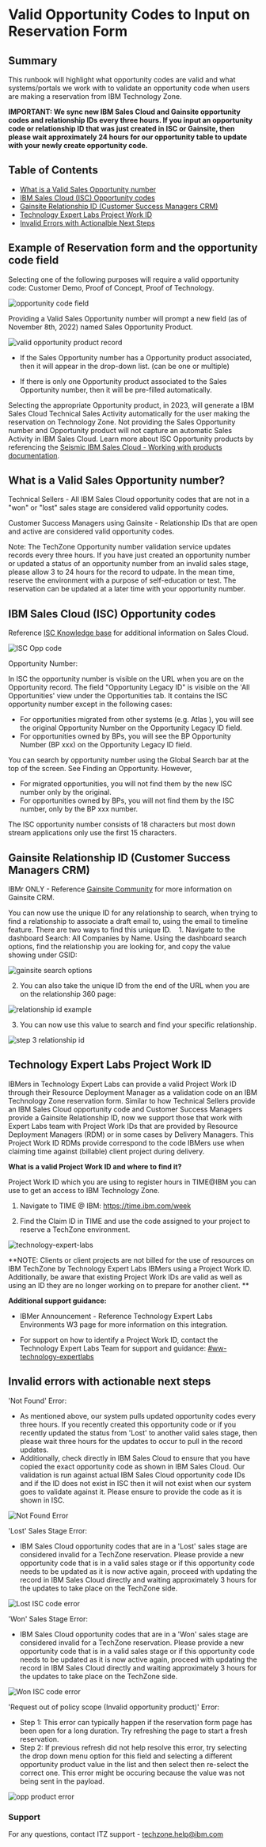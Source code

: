 # Valid Opportunity Codes to Input on Reservation Form

## Summary
This runbook will highlight what opportunity codes are valid and what systems/portals we work with to validate an opportunity code when users are making a reservation from IBM Technology Zone.

**IMPORTANT: We sync new IBM Sales Cloud and Gainsite opportunity codes and relationship IDs every three hours. If you input an opportunity code or relationship ID that was just created in ISC or Gainsite, then please wait approximately 24 hours for our opportunity table to update with your newly create opportunity code.**

## Table of Contents

- [What is a Valid Sales Opportunity number](https://github.com/IBM/itz-support-public/blob/main/IBM-Technology-Zone/IBM-Technology-Zone-Runbooks/valid-opportunity-codes.md#example-of-reservation-form-and-the-opportunity-code-field)
- [IBM Sales Cloud (ISC) Opportunity codes](https://github.com/IBM/itz-support-public/blob/main/IBM-Technology-Zone/IBM-Technology-Zone-Runbooks/valid-opportunity-codes.md#ibm-sales-cloud-isc-opportunity-codes)
- [Gainsite Relationship ID (Customer Success Managers CRM)](https://github.com/IBM/itz-support-public/blob/main/IBM-Technology-Zone/IBM-Technology-Zone-Runbooks/valid-opportunity-codes.md#gainsite-relationship-id-customer-success-managers-crm)
- [Technology Expert Labs Project Work ID](https://github.com/IBM/itz-support-public/blob/main/IBM-Technology-Zone/IBM-Technology-Zone-Runbooks/valid-opportunity-codes.md#technology-expert-labs-project-work-id)
- [Invalid Errors with Actionalble Next Steps](https://github.com/IBM/itz-support-public/blob/main/IBM-Technology-Zone/IBM-Technology-Zone-Runbooks/valid-opportunity-codes.md#invalid-errors-with-actionable-next-steps)

## Example of Reservation form and the opportunity code field

Selecting one of the following purposes will require a valid opportunity code: Customer Demo, Proof of Concept, Proof of Technology.

![opportunity code field](https://github.com/IBM/itz-support-public/blob/main/IBM-Technology-Zone/IBM-Technology-Zone-Runbooks/Images/updatedopportunitynumberform.png)

Providing a Valid Sales Opportunity number will prompt a new field (as of November 8th, 2022) named Sales Opportunity Product.

![valid opportunity product record](https://github.com/IBM/itz-support-public/blob/main/IBM-Technology-Zone/IBM-Technology-Zone-Runbooks/Images/validoppproductfield.png)

- If the Sales Opportunity number has a Opportunity product associated, then it will appear in the drop-down list. (can be one or multiple)

- If there is only one Opportunity product associated to the Sales Opportunity number, then it will be pre-filled automatically. 

Selecting the appropriate Opportunity product, in 2023, will generate a IBM Sales Cloud Technical Sales Activity automatically for the user making the reservation on Technology Zone. Not providing the Sales Opportunity number and Opportunity product will not capture an automatic Sales Activity in IBM Sales Cloud. Learn more about ISC Opportunity products by referencing the [Seismic IBM Sales Cloud - Working with products documentation](https://ibm.seismic.com/app?ContentId=0612f17d-d710-46ed-bb06-6274fff2992a#/doccenter/5477419a-9474-4c51-94af-b442e9169fab/doc/%252Fddf1dbfee9-0f74-8b63-0adf-9bc88689151d%252Fdf48a6d366-1efd-415a-ad51-7e53d37ae0f4%252Fdf3a06671b-59d5-4d9c-a7bf-7a48bc8c489a%252Flf909cf97a-278a-48c4-9899-cbc77a05ca24/grid/?anchorId=334448a9-c480-4063-9d2e-e5100bd36fe4).

## What is a Valid Sales Opportunity number? 

Technical Sellers - All IBM Sales Cloud opportunity codes that are not in a "won" or "lost" sales stage are considered valid opportunity codes.

Customer Success Managers using Gainsite - Relationship IDs that are open and active are considered valid opportunity codes. 

Note: The TechZone Opportunity number validation service updates records every three hours. If you have just created an opportunity number or updated a status of an opportunity number from an invalid sales stage, please allow 3 to 24 hours for the record to udpate. In the mean time, reserve the environment with a purpose of self-education or test. The reservation can be updated at a later time with your opportunity number. 


## IBM Sales Cloud (ISC) Opportunity codes

Reference [ISC Knowledge base](https://ibm.seismic.com/Link/Content/DCH8lALRujMky5k13vpI6KCg) for additional information on Sales Cloud. 

![ISC Opp code](https://github.com/IBM/itz-support-public/blob/main/IBM-Technology-Zone/IBM-Technology-Zone-Runbooks/Images/ISC%20Opportunity%20number.png)

Opportunity Number:

In ISC the opportunity number is visible on the URL when you are on the Opportunity record.
The field "Opportunity Legacy ID" is visible on the 'All  Opportunities' view under the Opportunities tab. It contains the ISC  opportunity number except in the following cases:

* For opportunities migrated from other systems (e.g. Atlas ), you will see the original Opportunity Number on the Opportunity Legacy ID field. 
* For opportunities owned by BPs, you will see the BP Opportunity Number (BP xxx) on the Opportunity Legacy ID field.  

You can search by opportunity number using the Global Search bar at the top of the screen. See Finding an Opportunity. However, 

* For migrated opportunities, you will not find them by the new ISC number only by the original. 
* For opportunities owned by BPs, you  will not find them by the ISC number, only by the BP xxx number.

The ISC opportunity number consists of 18 characters but most down stream applications only use the first 15 characters.


## Gainsite Relationship ID (Customer Success Managers CRM)

IBMr ONLY - Reference [Gainsite Community](https://w3.ibm.com/w3publisher/gainsight-user-community/education/csm-enablement) for more information on Gainsite CRM.

You can now use the unique ID for any relationship to search, when trying to find a relationship to associate a draft email to, using the email to timeline feature.
There are two ways to find this unique ID.
  
1. Navigate to the dashboard Search: All Companies by Name. Using the dashboard search options, find the relationship you are looking for, and copy the value showing under GSID:

![gainsite search options](https://github.com/IBM/itz-support-public/blob/main/IBM-Technology-Zone/IBM-Technology-Zone-Runbooks/Images/Gainsite%20search%20options.png)

 2. You can also take the unique ID from the end of the URL when you are on the relationship 360 page:
 
 ![relationship id example](https://github.com/IBM/itz-support-public/blob/main/IBM-Technology-Zone/IBM-Technology-Zone-Runbooks/Images/relationship%20id%20example.png)
 
 3. You can now use this value to search and find your specific relationship.
 
![step 3 relationship id](https://github.com/IBM/itz-support-public/blob/main/IBM-Technology-Zone/IBM-Technology-Zone-Runbooks/Images/step3relationship%20id.png)


## Technology Expert Labs Project Work ID

IBMers in Technology Expert Labs can provide a valid Project Work ID through their Resource Deployment Manager as a validation code on an IBM Technology Zone reservation form. Similar to how Technical Sellers provide an IBM Sales Cloud opportunity code and Customer Success Managers provide a Gainsite Relationship ID, now we support those that work with Expert Labs team with Project Work IDs that are provided by Resource Deployment Managers (RDM) or in some cases by Delivery Managers. This Project Work ID RDMs provide correspond to the code IBMers use when claiming time against (billable) client project during delivery. 

**What is a valid Project Work ID and where to find it?**

Project Work ID which you are using to register hours in TIME@IBM you can use to get an access to IBM Technology Zone.

1. Navigate to TIME @ IBM:  https://time.ibm.com/week

2. Find the Claim ID in TIME and use the code assigned to your project to reserve a TechZone environment. 

![technology-expert-labs](Images/technology-expert-labs.png)

**NOTE: Clients or client projects are not billed for the use of resources on IBM TechZone by Technology Expert Labs IBMers using a Project Work ID. Additionally, be aware that existing Project Work IDs are valid as well as using an ID they are no longer working on to prepare for another client.
**

**Additional support guidance:**
- IBMer Announcement - Reference Technology Expert Labs Environments W3 page for more information on this integration.

- For support on how to identify a Project Work ID, contact the Technology Expert Labs Team for support and guidance: [#ww-technology-expertlabs](https://ibm-techzone.slack.com/archives/C04JH4G3DSL)


## Invalid errors with actionable next steps

'Not Found' Error: 
- As mentioned above, our system pulls updated opportunity codes every three hours. If you recently created this opportunity code or if you recently updated the status from 'Lost' to another valid sales stage, then please wait three hours for the updates to occur to pull in the record updates. 
- Additionally, check directly in IBM Sales Cloud to ensure that you have copied the exact opportunity code as shown in IBM Sales Cloud. Our validation is run against actual IBM Sales Cloud opportunity code IDs and if the ID does not exist in ISC then it will not exist when our system goes to validate against it. Please ensure to provide the code as it is shown in ISC. 

![Not Found Error](https://github.com/IBM/itz-support-public/blob/main/IBM-Technology-Zone/IBM-Technology-Zone-Runbooks/Images/NotFoundISC.png)

'Lost' Sales Stage Error:
- IBM Sales Cloud opportunity codes that are in a 'Lost' sales stage are considered invalid for a TechZone reservation. Please provide a new opportunity code that is in a valid sales stage or if this opportunity code needs to be updated as it is now active again, proceed with updating the record in IBM Sales Cloud directly and waiting approximately 3 hours for the updates to take place on the TechZone side. 

![Lost ISC code error](https://github.com/IBM/itz-support-public/blob/main/IBM-Technology-Zone/IBM-Technology-Zone-Runbooks/Images/LostStageISC.png)

'Won' Sales Stage Error:
- IBM Sales Cloud opportunity codes that are in a 'Won' sales stage are considered invalid for a TechZone reservation. Please provide a new opportunity code that is in a valid sales stage or if this opportunity code needs to be updated as it is now active again, proceed with updating the record in IBM Sales Cloud directly and waiting approximately 3 hours for the updates to take place on the TechZone side. 

![Won ISC code error](https://github.com/IBM/itz-support-public/blob/main/IBM-Technology-Zone/IBM-Technology-Zone-Runbooks/Images/WonStageISC.png)

'Request out of policy scope (Invalid opportunity product)' Error:
- Step 1: This error can typically happen if the reservation form page has been open for a long duration. Try refreshing the page to start a fresh reservation. 
- Step 2: If previous refresh did not help resolve this error, try selecting the drop down menu option for this field and selecting a different opportunity product value in the list and then select then re-select the correct one. This error might be occuring because the value was not being sent in the payload. 

![opp product error](https://github.com/IBM/itz-support-public/blob/ae3cf8ec7eb6e60aa138495b4ac01f59b1cf24f4/IBM-Technology-Zone/IBM-Technology-Zone-Runbooks/Images/oppproducterror.png)


### Support

For any questions, contact ITZ support - techzone.help@ibm.com

